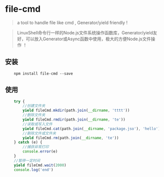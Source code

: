 # file-cmd

> a tool to handle file like cmd , Generator/yield friendly !

> LinuxShell命令行一样的Node.js文件系统操作函数库，Generator/yield友好，可以放入Generator或Async函数中使用，极大的方便Node.js文件操作 ！

## 安装

```shell
    npm install file-cmd --save
```

## 使用

```javascript
    try {
        //创建文件夹
        yield fileCmd.mkdir(path.join(__dirname, 'tttt'))
        //删除文件夹
        yield fileCmd.rmdir(path.join(__dirname, 'te'))
        //读取或写入文件
        yield fileCmd.cat(path.join(__dirname, 'package.jso'), 'hello')
        //删除文件或文件夹
        yield fileCmd.rm(path.join(__dirname, 'te'))
    } catch (e) {
        //捕获异常打印
        console.error(e)
    }
    //暂停一定时间
    yield fileCmd.wait(2000)
    console.log('end')
```